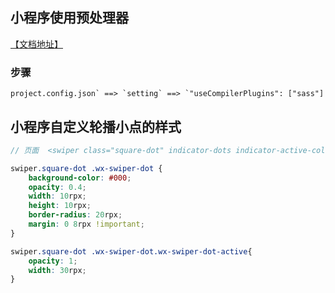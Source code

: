 ## 小程序使用预处理器

[【文档地址】](https://developers.weixin.qq.com/miniprogram/dev/devtools/projectconfig.html#useCompilerPlugins)

### 步骤

```
project.config.json` ==> `setting` ==> `"useCompilerPlugins": ["sass"]
```

## 小程序自定义轮播小点的样式

```scss
// 页面  <swiper class="square-dot" indicator-dots indicator-active-color="#fff">...</swiper>

swiper.square-dot .wx-swiper-dot {
    background-color: #000;
    opacity: 0.4;
    width: 10rpx;
    height: 10rpx;
    border-radius: 20rpx;
    margin: 0 8rpx !important;
}

swiper.square-dot .wx-swiper-dot.wx-swiper-dot-active{
    opacity: 1;
    width: 30rpx;
}
```